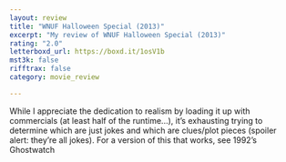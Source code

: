 ```yaml
---
layout: review
title: "WNUF Halloween Special (2013)"
excerpt: "My review of WNUF Halloween Special (2013)"
rating: "2.0"
letterboxd_url: https://boxd.it/1osV1b
mst3k: false
rifftrax: false
category: movie_review

---
```


While I appreciate the dedication to realism by loading it up with commercials (at least half of the runtime...), it’s exhausting trying to determine which are just jokes and which are clues/plot pieces (spoiler alert: they’re all jokes). For a version of this that works, see 1992’s Ghostwatch